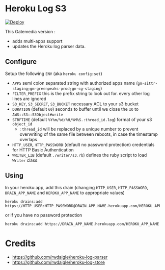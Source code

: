 # Heroku Log S3

[![Deploy](https://www.herokucdn.com/deploy/button.svg)](https://heroku.com/deploy)

This Gatemedia version :  
 - adds multi-apps support
 - updates the Heroku log parser data.

## Configure

Setup the following `ENV` (aka `heroku config:set`)

- `APPS` semi colon separated string with authorized apps name (`gm-sittr-staging;gm-greenpeaks-prod;gm-sg-staging`)
- `FILTER_PREFIX` this is the prefix string to look out for. every other log lines are ignored
- `S3_KEY`, `S3_SECRET`, `S3_BUCKET` necessary ACL to your s3 bucket
- `DURATION` (default `60`) seconds to buffer until we close the `IO` to `AWS::S3::S3Object#write`
- `STRFTIME` (default `%Y%m/%d/%H/%M%S.:thread_id.log`) format of your s3 `object_id`
  - `:thread_id` will be replaced by a unique number to prevent overwriting of the same file between reboots, in case the timestamp overlaps
- `HTTP_USER`, `HTTP_PASSWORD` (default no password protection) credentials for HTTP Basic Authentication
- `WRITER_LIB` (default `./writer/s3.rb`) defines the ruby script to load `Writer` class

## Using

In your heroku app, add this drain (changing `HTTP_USER`, `HTTP_PASSWORD`, `DRAIN_APP_NAME` and `HEROKU_APP_NAME` to appropriate values)

```
heroku drains:add https://HTTP_USER:HTTP_PASSWORD@DRAIN_APP_NAME.herokuapp.com/HEROKU_APP_NAME
```

or if you have no password protection

```
heroku drains:add https://DRAIN_APP_NAME.herokuapp.com/HEROKU_APP_NAME
```

# Credits

- https://github.com/rwdaigle/heroku-log-parser
- https://github.com/rwdaigle/heroku-log-store
